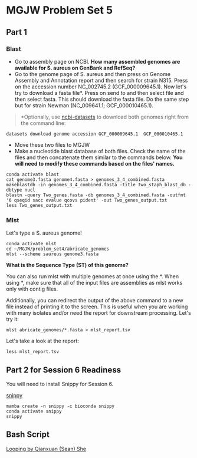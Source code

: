 # MGJW Problem Set 5


## Part 1

### Blast
* Go to assembly page on NCBI. **How many assembled genomes are available for S. aureus on GenBank and RefSeq?**
* Go to the genome page of S. aureus and then press on Genome Assembly and Annotation report and then search for strain N315. Press on the accession number NC_002745.2 (GCF_000009645.1). Now let's try to download a fasta file*. Press on send to and then select file and then select fasta. This should download the fasta file. Do the same step but for strain Newman (NC_009641.1; GCF_000010465.1).
> *Optionally, use [ncbi-datasets](https://www.ncbi.nlm.nih.gov/datasets/docs/v2/download-and-install/) to download both genomes right from the command line:
```
datasets download genome accession GCF_000009645.1  GCF_000010465.1
```

* Move these two files to MGJW
* Make a nucleotide blast database of both files. Check the name of the files and then concatenate them similar to the commands below. **You will need to modify these commands based on the files' names.**
```
conda activate blast
cat genome3.fasta genome4.fasta > genomes_3_4_combined.fasta
makeblastdb -in genomes_3_4_combined.fasta -title two_staph_blast_db -dbtype nucl
blastn -query Two_genes.fasta -db genomes_3_4_combined.fasta -outfmt '6 qseqid sacc evalue qcovs pident' -out Two_genes_output.txt
less Two_genes_output.txt
```

### Mlst
Let's type a S. aureus genome!
```
conda activate mlst
cd ~/MGJW/problem_set4/abricate_genomes
mlst --scheme saureus genome3.fasta
```
**What is the Sequence Type (ST) of this genome?**

You can also run mlst with multiple genomes at once using the *. When using *, make sure that all of the input files are assemblies as mlst works only with contig files.

Additionally, you can redirect the output of the above command to a new file instead of printing it to the screen. This is useful when you are working with many isolates and/or need the report for downstream processing. Let's try it:

```
mlst abricate_genomes/*.fasta > mlst_report.tsv
```

Let's take a look at the report:
```
less mlst_report.tsv
```


## Part 2 for Session 6 Readiness
You will need to install Snippy for Session 6.

[snippy](https://github.com/tseemann/snippy)
```
mamba create -n snippy -c bioconda snippy
conda activate snippy
snippy
```
## Bash Script
[Looping by Qianxuan (Sean) She](https://github.com/qianxuans/MGJW_LoopingScript)

